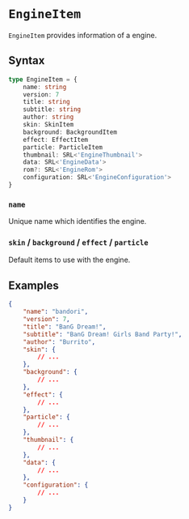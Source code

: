 # `EngineItem`

`EngineItem` provides information of a engine.

## Syntax

```ts
type EngineItem = {
    name: string
    version: 7
    title: string
    subtitle: string
    author: string
    skin: SkinItem
    background: BackgroundItem
    effect: EffectItem
    particle: ParticleItem
    thumbnail: SRL<'EngineThumbnail'>
    data: SRL<'EngineData'>
    rom?: SRL<'EngineRom'>
    configuration: SRL<'EngineConfiguration'>
}
```

### `name`

Unique name which identifies the engine.

### `skin` / `background` / `effect` / `particle`

Default items to use with the engine.

## Examples

```json
{
    "name": "bandori",
    "version": 7,
    "title": "BanG Dream!",
    "subtitle": "BanG Dream! Girls Band Party!",
    "author": "Burrito",
    "skin": {
        // ...
    },
    "background": {
        // ...
    },
    "effect": {
        // ...
    },
    "particle": {
        // ...
    },
    "thumbnail": {
        // ...
    },
    "data": {
        // ...
    },
    "configuration": {
        // ...
    }
}
```
